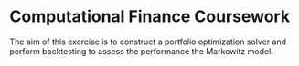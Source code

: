 # Computational Finance Coursework
The aim of this exercise is to construct a portfolio optimization solver and perform backtesting to assess the performance the Markowitz model.